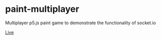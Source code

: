 # paint-multiplayer
Multiplayer p5.js paint game to demonstrate the functionality of socket.io

[Live](https://paint-multiplayer.herokuapp.com/)

